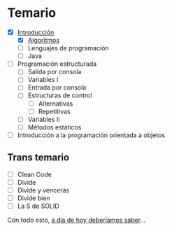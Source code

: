 # Temario 

- [x] [Introducción](00-introduccion.md)
  - [x] [Algoritmos](001-Algoritmos.md)
  - [ ] Lenguajes de programación
  - [ ] Java
- [ ] Programación estructurada
  - [ ] Salida por consola
  - [ ] Variables I
  - [ ] Entrada por consola
  - [ ] Estructuras de control
    - [ ] Alternativas
    - [ ] Repetitivas
  - [ ] Variables II
  - [ ] Métodos estáticos
- [ ] Introducción a la programación orientada a objetos

## Trans temario

- [ ] Clean Code
- [ ] Divide
- [ ] Divide y vencerás
- [ ] Divide bien
- [ ] La S de SOLID

Con todo esto, [a día de hoy deberíamos saber](aDiaDeHoy.md)...
